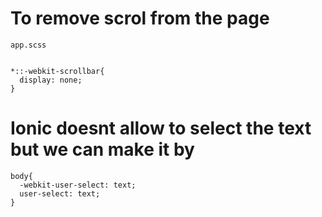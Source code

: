 # To remove scrol from the page
```
app.scss


*::-webkit-scrollbar{
  display: none;
}
```
# Ionic doesnt allow to select the text but we can make it by

```
body{
  -webkit-user-select: text;
  user-select: text;
}
```
